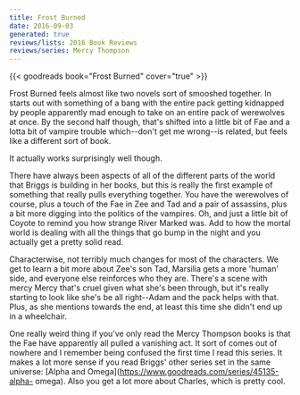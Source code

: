 ```yaml
---
title: Frost Burned
date: 2016-09-03
generated: true
reviews/lists: 2016 Book Reviews
reviews/series: Mercy Thompson
---
```

{{< goodreads book="Frost Burned" cover="true" >}}

Frost Burned feels almost like two novels sort of smooshed together. In starts out with something of a bang with the entire pack getting kidnapped by people apparently mad enough to take on an entire pack of werewolves at once. By the second half though, that's shifted into a little bit of Fae and a lotta bit of vampire trouble which--don't get me wrong--is related, but feels like a different sort of book.  

It actually works surprisingly well though.  

<!--more-->

There have always been aspects of all of the different parts of the world that Briggs is building in her books, but this is really the first example of something that really pulls everything together. You have the werewolves of course, plus a touch of the Fae in Zee and Tad and a pair of assassins, plus a bit more digging into the politics of the vampires. Oh, and just a little bit of Coyote to remind you how strange River Marked was. Add to how the mortal world is dealing with all the things that go bump in the night and you actually get a pretty solid read.  

Characterwise, not terribly much changes for most of the characters. We get to learn a bit more about Zee's son Tad, Marsilia gets a more 'human' side, and everyone else reinforces who they are. There's a scene with mercy Mercy that's cruel given what she's been through, but it's really starting to look like she's be all right--Adam and the pack helps with that. Plus, as she mentions towards the end, at least this time she didn't end up in a wheelchair.  

One really weird thing if you've only read the Mercy Thompson books is that the Fae have apparently all pulled a vanishing act. It sort of comes out of nowhere and I remember being confused the first time I read this series. It makes a lot more sense if you read Briggs' other series set in the same universe: [Alpha and Omega](https://www.goodreads.com/series/45135-alpha- omega). Also you get a lot more about Charles, which is pretty cool.  


